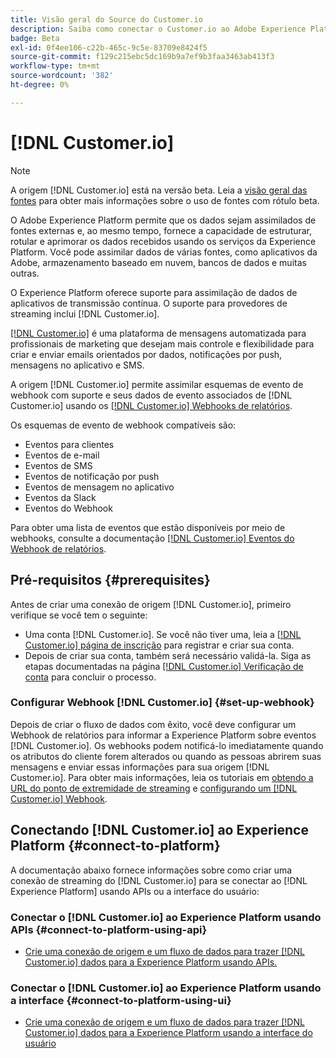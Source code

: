 ```yaml
---
title: Visão geral do Source do Customer.io
description: Saiba como conectar o Customer.io ao Adobe Experience Platform usando APIs ou a interface do usuário utilizando webhooks
badge: Beta
exl-id: 0f4ee106-c22b-465c-9c5e-83709e8424f5
source-git-commit: f129c215ebc5dc169b9a7ef9b3faa3463ab413f3
workflow-type: tm+mt
source-wordcount: '382'
ht-degree: 0%

---
```


# [!DNL Customer.io]

>[!NOTE]
>
>A origem [!DNL Customer.io] está na versão beta. Leia a [visão geral das fontes](../../home.md#terms-and-conditions) para obter mais informações sobre o uso de fontes com rótulo beta.

O Adobe Experience Platform permite que os dados sejam assimilados de fontes externas e, ao mesmo tempo, fornece a capacidade de estruturar, rotular e aprimorar os dados recebidos usando os serviços da Experience Platform. Você pode assimilar dados de várias fontes, como aplicativos da Adobe, armazenamento baseado em nuvem, bancos de dados e muitas outras.

O Experience Platform oferece suporte para assimilação de dados de aplicativos de transmissão contínua. O suporte para provedores de streaming inclui [!DNL Customer.io].

[[!DNL Customer.io]](https://customer.io/) é uma plataforma de mensagens automatizada para profissionais de marketing que desejam mais controle e flexibilidade para criar e enviar emails orientados por dados, notificações por push, mensagens no aplicativo e SMS.

A origem [!DNL Customer.io] permite assimilar esquemas de evento de webhook com suporte e seus dados de evento associados de [!DNL Customer.io] usando os [[!DNL Customer.io] Webhooks de relatórios](https://customer.io/docs/api/webhooks/).

Os esquemas de evento de webhook compatíveis são:

* Eventos para clientes
* Eventos de e-mail
* Eventos de SMS
* Eventos de notificação por push
* Eventos de mensagem no aplicativo
* Eventos da Slack
* Eventos do Webhook

Para obter uma lista de eventos que estão disponíveis por meio de webhooks, consulte a documentação [[!DNL Customer.io] Eventos do Webhook de relatórios](https://customer.io/docs/webhooks/#events).

## Pré-requisitos {#prerequisites}

Antes de criar uma conexão de origem [!DNL Customer.io], primeiro verifique se você tem o seguinte:

* Uma conta [!DNL Customer.io]. Se você não tiver uma, leia a [[!DNL Customer.io] página de inscrição](https://fly.customer.io/signup) para registrar e criar sua conta.
* Depois de criar sua conta, também será necessário validá-la. Siga as etapas documentadas na página [[!DNL Customer.io] Verificação de conta](https://customer.io/docs/account-verification/) para concluir o processo.

### Configurar Webhook [!DNL Customer.io] {#set-up-webhook}

Depois de criar o fluxo de dados com êxito, você deve configurar um Webhook de relatórios para informar a Experience Platform sobre eventos [!DNL Customer.io]. Os webhooks podem notificá-lo imediatamente quando os atributos do cliente forem alterados ou quando as pessoas abrirem suas mensagens e enviar essas informações para sua origem [!DNL Customer.io]. Para obter mais informações, leia os tutoriais em [obtendo a URL do ponto de extremidade de streaming](../../tutorials/ui/create/marketing-automation/customerio-webhook.md#get-streaming-endpoint) e [configurando um [!DNL Customer.io] Webhook](../../tutorials/ui/create/marketing-automation/customerio-webhook.md#set-up-webhook).

## Conectando [!DNL Customer.io] ao Experience Platform {#connect-to-platform}

A documentação abaixo fornece informações sobre como criar uma conexão de streaming do [!DNL Customer.io] para se conectar ao [!DNL Experience Platform] usando APIs ou a interface do usuário:

### Conectar o [!DNL Customer.io] ao Experience Platform usando APIs {#connect-to-platform-using-api}

* [Crie uma conexão de origem e um fluxo de dados para trazer  [!DNL Customer.io]  dados para a Experience Platform usando APIs.](../../tutorials/api/create/marketing-automation/customerio-webhook.md)

### Conectar o [!DNL Customer.io] ao Experience Platform usando a interface {#connect-to-platform-using-ui}

* [Crie uma conexão de origem e um fluxo de dados para trazer  [!DNL Customer.io]  dados para a Experience Platform usando a interface do usuário](../../tutorials/ui/create/marketing-automation/customerio-webhook.md)
